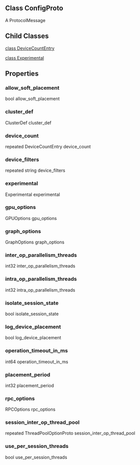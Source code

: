 ## Class ConfigProto

A ProtocolMessage
## Child Classes
[class DeviceCountEntry](https://www.tensorflow.org/api_docs/python/tf/compat/v1/ConfigProto/DeviceCountEntry)

[class Experimental](https://www.tensorflow.org/api_docs/python/tf/compat/v1/ConfigProto/Experimental)

## Properties
### allow_soft_placement

bool allow_soft_placement
### cluster_def

ClusterDef cluster_def
### device_count

repeated DeviceCountEntry device_count
### device_filters

repeated string device_filters
### experimental

Experimental experimental
### gpu_options

GPUOptions gpu_options
### graph_options

GraphOptions graph_options
### inter_op_parallelism_threads

int32 inter_op_parallelism_threads
### intra_op_parallelism_threads

int32 intra_op_parallelism_threads
### isolate_session_state

bool isolate_session_state
### log_device_placement

bool log_device_placement
### operation_timeout_in_ms

int64 operation_timeout_in_ms
### placement_period

int32 placement_period
### rpc_options

RPCOptions rpc_options
### session_inter_op_thread_pool

repeated ThreadPoolOptionProto session_inter_op_thread_pool
### use_per_session_threads

bool use_per_session_threads
